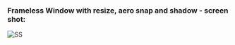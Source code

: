 ### Frameless Window with resize, aero snap and shadow - screen shot:

![SS](https://i.imgur.com/W7QVNst.png)
